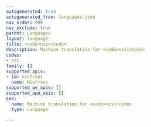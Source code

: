 ```yaml
---
autogenerated: true
autogenerated_from: languages.json
nav_order: 999
nav_exclude: true
parent: Languages
layout: language
title: <code>nzi</code>
description: Machine translation for <code>nzi</code>
codes:
- nzi
family: []
supported_apis:
- id: niutrans
  name: Niutrans
supported_qe_apis: []
supported_ape_apis: []
seo:
  name: Machine translation for <code>nzi</code>
  type: Language

---
```


